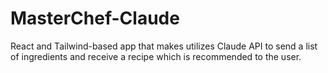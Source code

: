 # MasterChef-Claude
React and Tailwind-based app that makes utilizes Claude API to send a list of ingredients and receive a recipe which is recommended to the user.
